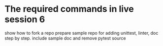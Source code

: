 # The required commands in live session 6
show how to fork a repo
prepare sample repo for adding unittest, linter, doc step by step. include sample doc and remove pytest source